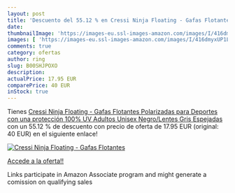 ```yaml
---
layout: post
title: 'Descuento del 55.12 % en Cressi Ninja Floating - Gafas Flotantes '
date: 
thumbnailImage: 'https://images-eu.ssl-images-amazon.com/images/I/416dmyxUP1L._SL200_.jpg'
images: [ 'https://images-eu.ssl-images-amazon.com/images/I/416dmyxUP1L._SL200_.jpg' ]
comments: true
category: ofertas
author: ring
slug: B00SHJPOXO
description:
actualPrice: 17.95 EUR
comparePrice: 40 EUR
inStock: true
---
```


Tienes [Cressi Ninja Floating - Gafas Flotantes Polarizadas para Deportes con una protección 100% UV Adultos Unisex  Negro/Lentes Gris Espejadas](https://www.amazon.es/dp/B00SHJPOXO/?tag=tolees-21) con un 55.12 % de descuento con precio de oferta de 17.95 EUR (original: 40 EUR) en el siguiente enlace!

[![Cressi Ninja Floating - Gafas Flotantes ](https://images-eu.ssl-images-amazon.com/images/I/416dmyxUP1L._SL200_.jpg)](https://www.amazon.es/dp/B00SHJPOXO/?tag=tolees-21)

[Accede a la oferta!!](https://www.amazon.es/dp/B00SHJPOXO/?tag=tolees-21)

Links participate in Amazon Associate program and might generate a comission on qualifying sales


